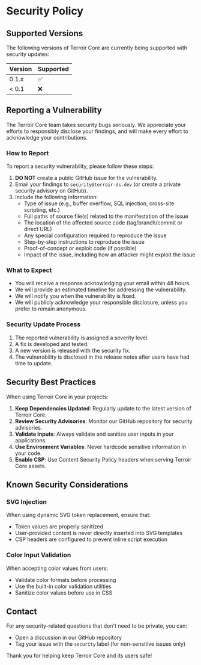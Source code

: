 # Security Policy

## Supported Versions

The following versions of Terroir Core are currently being supported with security updates:

| Version | Supported          |
| ------- | ------------------ |
| 0.1.x   | :white_check_mark: |
| < 0.1   | :x:                |

## Reporting a Vulnerability

The Terroir Core team takes security bugs seriously. We appreciate your efforts to responsibly disclose your findings, and will make every effort to acknowledge your contributions.

### How to Report

To report a security vulnerability, please follow these steps:

1. **DO NOT** create a public GitHub issue for the vulnerability.
2. Email your findings to `security@terroir-ds.dev` (or create a private security advisory on GitHub).
3. Include the following information:
   - Type of issue (e.g., buffer overflow, SQL injection, cross-site scripting, etc.)
   - Full paths of source file(s) related to the manifestation of the issue
   - The location of the affected source code (tag/branch/commit or direct URL)
   - Any special configuration required to reproduce the issue
   - Step-by-step instructions to reproduce the issue
   - Proof-of-concept or exploit code (if possible)
   - Impact of the issue, including how an attacker might exploit the issue

### What to Expect

- You will receive a response acknowledging your email within 48 hours.
- We will provide an estimated timeline for addressing the vulnerability.
- We will notify you when the vulnerability is fixed.
- We will publicly acknowledge your responsible disclosure, unless you prefer to remain anonymous.

### Security Update Process

1. The reported vulnerability is assigned a severity level.
2. A fix is developed and tested.
3. A new version is released with the security fix.
4. The vulnerability is disclosed in the release notes after users have had time to update.

## Security Best Practices

When using Terroir Core in your projects:

1. **Keep Dependencies Updated**: Regularly update to the latest version of Terroir Core.
2. **Review Security Advisories**: Monitor our GitHub repository for security advisories.
3. **Validate Inputs**: Always validate and sanitize user inputs in your applications.
4. **Use Environment Variables**: Never hardcode sensitive information in your code.
5. **Enable CSP**: Use Content Security Policy headers when serving Terroir Core assets.

## Known Security Considerations

### SVG Injection

When using dynamic SVG token replacement, ensure that:
- Token values are properly sanitized
- User-provided content is never directly inserted into SVG templates
- CSP headers are configured to prevent inline script execution

### Color Input Validation

When accepting color values from users:
- Validate color formats before processing
- Use the built-in color validation utilities
- Sanitize color values before use in CSS

## Contact

For any security-related questions that don't need to be private, you can:
- Open a discussion in our GitHub repository
- Tag your issue with the `security` label (for non-sensitive issues only)

Thank you for helping keep Terroir Core and its users safe!